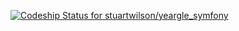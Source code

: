 [ ![Codeship Status for stuartwilson/yeargle_symfony](https://codeship.com/projects/a0ae4670-5559-0132-2adf-3a252cfd4760/status)](https://codeship.com/projects/49308)